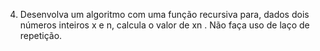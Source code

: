 4. Desenvolva um algoritmo com uma função recursiva para, dados dois números inteiros x e
   n, calcula o valor de xn
   . Não faça uso de laço de repetição.
